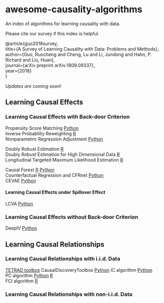 # awesome-causality-algorithms
An index of algorithms for learning causality with data.

Please cite our survey if this index is helpful.

@article{guo2018survey,</br>
  title={A Survey of Learning Causality with Data: Problems and Methods},</br>
  author={Guo, Ruocheng and Cheng, Lu and Li, Jundong and Hahn, P. Richard and Liu, Huan}, </br>
  journal={arXiv preprint arXiv:1809.09337}, </br>
  year={2018}</br>
}

*Updates are coming soon!*

## Learning Causal Effects

### Learning Causal Effects with Back-door Criterion
Propensity Score Matching [Python](https://github.com/akelleh/causality/tree/master/causality/estimation) </br>
Inverse Probability Reweighting [R](https://github.com/cran/ipw) </br>
Nonparametric Regression Adjustment [Python](https://github.com/akelleh/causality) </br>

Doubly Robust Estimation [R](https://github.com/gregridgeway/fastDR) </br>
Doubly Robust Estimation for High Dimensional Data [R](https://github.com/jantonelli111/DoublyRobustHD) </br>
Longitudinal Targeted Maximum Likelihood Estimation [R](https://github.com/joshuaschwab/ltmle) </br>

Causal Forest [R](https://github.com/grf-labs/grf) [Python](https://github.com/kjung/scikit-learn) </br>
Counterfactual Regression and CFRnet [Python](https://github.com/oddrose/cfrnet) </br>
CEVAE [Python](https://github.com/AMLab-Amsterdam/CEVAE) </br>

#### Learning Causal Effects under Spillover Effect
LCVA [Python](https://github.com/rguo12/CIKM18-LCVA)

### Learning Causal Effects without Back-door Criterion
DeepIV [Python](https://github.com/jhartford/DeepIV)

## Learning Causal Relationships
### Learning Causal Relationships with i.i.d. Data
[TETRAD toolbox](http://www.phil.cmu.edu/tetrad/about.html)
CausalDiscoveryToolbox [Python](https://github.com/Diviyan-Kalainathan/CausalDiscoveryToolbox)
IC algorithm [Python](https://github.com/akelleh/causality) </br>
PC algorithm [Python](https://github.com/keiichishima/pcalg) [R](https://github.com/cran/pcalg) </br>
FCI algorithm [R](https://github.com/cran/pcalg) </br>

### Learning Causal Relationships with non-i.i.d. Data
